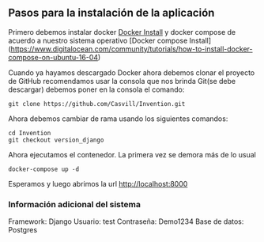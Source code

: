 ## Pasos para la instalación de la aplicación

Primero debemos instalar docker [Docker Install](https://docs.docker.com/install/)
y docker compose de acuerdo a nuestro sistema operativo [Docker compose Install]
(https://www.digitalocean.com/community/tutorials/how-to-install-docker-compose-on-ubuntu-16-04)

Cuando ya hayamos descargado Docker ahora debemos clonar el proyecto
de GitHub recomendamos usar la consola que nos brinda Git(se debe descargar)
debemos poner en la consola el comando:
```
git clone https://github.com/Casvill/Invention.git
```
Ahora debemos cambiar de rama usando los siguientes comandos:
```
cd Invention
git checkout version_django
```
Ahora ejecutamos el contenedor.
La primera vez se demora más de lo usual

```docker-compose up -d```

Esperamos y luego abrimos la url
[http://localhost:8000](http://localhost:8000)


### Información adicional del sistema

Framework: Django
Usuario: test
Contraseña: Demo1234
Base de datos: Postgres
